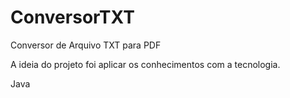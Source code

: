 # ConversorTXT
Conversor de Arquivo TXT para PDF

A ideia do projeto foi aplicar os conhecimentos com a tecnologia.

Java<p>
